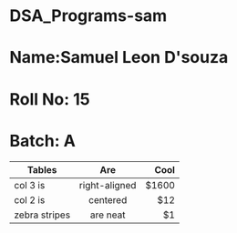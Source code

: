 # DSA_Programs-sam
# Name:Samuel Leon D'souza
# Roll No: 15
# Batch: A

| Tables                   | Are                  | Cool           |
| ------------------------ |:--------------------:| --------------:|
| col 3 is                 | right-aligned        | $1600          |
| col 2 is                 | centered             |   $12          |
| zebra stripes            | are neat             |    $1          |
